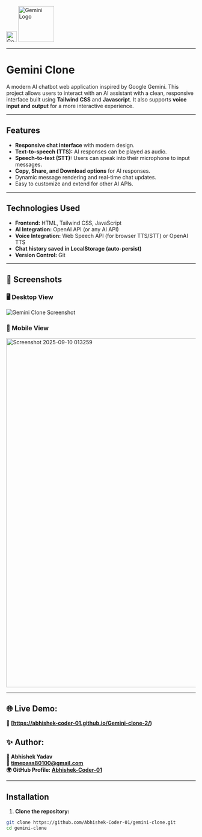 <p >
  <img src="https://www.gstatic.com/lamda/images/gemini_sparkle_aurora_33f86dc0c0257da337c63.svg" alt="Gemini Sparkle" width="28" height="28" />
  <img src="https://upload.wikimedia.org/wikipedia/commons/8/8a/Google_Gemini_logo.svg" alt="Gemini Logo" width="95" height="95" />
  
</p>

---



# Gemini Clone

A modern AI chatbot web application inspired by Google Gemini. This project allows users to interact with an AI assistant with a clean, responsive interface built using **Tailwind CSS** and **Javascript**. It also supports **voice input and output** for a more interactive experience.

---

## Features

- **Responsive chat interface** with modern design.
- **Text-to-speech (TTS):** AI responses can be played as audio.
- **Speech-to-text (STT):** Users can speak into their microphone to input messages.
- **Copy, Share, and Download options** for AI responses.
- Dynamic message rendering and real-time chat updates.
- Easy to customize and extend for other AI APIs.

---


## Technologies Used

- **Frontend:** HTML, Tailwind CSS, JavaScript
- **AI Integration:** OpenAI API (or any AI API)
- **Voice Integration:** Web Speech API (for browser TTS/STT) or OpenAI TTS
- **Chat history saved in LocalStorage (auto-persist)**
- **Version Control:** Git


---


## 📸 Screenshots  

### 🖥️ Desktop View  
![Gemini Clone Screenshot](https://github.com/user-attachments/assets/1947caa5-1ed6-4f42-9bde-8ecbeac10959)


 
### 📱 Mobile View  
<img width="576" height="925" alt="Screenshot 2025-09-10 013259" src="https://github.com/user-attachments/assets/bd1a0019-4e90-4c34-bc85-d42032ff97be" />

---

## 🌐 Live Demo:
**🔗 [https://abhishek-coder-01.github.io/Gemini-clone-2/)**

## ✨ Author:
**👤 Abhishek Yadav**<br>
**📧 timepass80100@gmail.com**<br>
**🌍 GitHub Profile: [Abhishek-Coder-01](https://github.com/Abhishek-Coder-01)**


---



## Installation

1. **Clone the repository:**

```bash
git clone https://github.com/Abhishek-Coder-01/gemini-clone.git
cd gemini-clone
